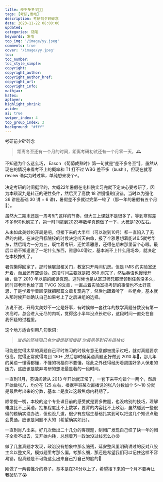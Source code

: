 ```yaml
---
title: 差不多冬至🧑‍🎄
tags: [考研,发电]
description: 考研前夕碎碎念
date: 2023-11-22 08:00:00
updated:
categories: 随笔
keywords: 发电
top_img: '/image/yy.jpeg'
comments: true
cover: '/image/yy.jpeg'
toc:
toc_number:
toc_style_simple:
copyright:
copyright_author:
copyright_author_href:
copyright_url:
copyright_info:
mathjax:
katex:
aplayer:
highlight_shrink:
aside:
ai: true
swiper_index: 4
top_group_index: 3
background: "#fff"
---
```


考研前夕碎碎念
<!-- more -->
> 距离冬至还有一个月的时间，距离考研初试还有一个月零一天。🕰️

不知道为什么这么巧， Eason 《葡萄成熟时》第一句就是“差不多冬至”🥵，虽然从现在的情况来看考不上的概率和 T1 打不过 WBG 差不多（bushi），但现在就写 review 确实为时过早，单纯想来发个⚡️。

决定考研的时间挺早的，大概22年暑假在电科院实习完就下定决心要考研了，因为本硕双九是转正的硬性条件，然后买了高数 18 讲慢慢刷(没错，当时以为强化 36 讲是基础 30 讲 + 6 讲)，暑假差不多就过完第一轮了（那一年的暑假有五个月🥵）。

虽然大二期末还是一周考5门这样的节奏，但大三上课就不是很多了，等到寒假差不多660也刷完了，第一时间拿到2023年数学真题做了一下，大概是120左右。

从未如此美妙的开局是吧，但接下来的大半年（可以说到10月）都一直陷入了无尽的内耗。在决定目标院校的时候决定听天由命，报了个雅思想着能过6.5就考华东，然后精力一分为三，既忙着考研，还忙着雅思，还得在期末那里留个心眼。最后口语不知道说了一坨什么东西，雅思6.0滑过，基本派不上什么用场😨，就决定在本校挣扎了。

暑假懒得回家了，那时候屠鼠棺关门，教室只开两间机房。但是 IMIS 的实验室还开着，而且还有空调😋。这段时间主要就是把 880 刷完了，然后英语也慢慢开始，做了 2010 年以前的阅读真题。这时候也是从富卫师兄那里领到任务没多久，同时郑老师也给了篇 TVCG 的文章，一直占着实验室搞考研的事情也不太好意思，于是学着学着顺便就把那篇文章复现完了，然后也跟着听了一些组会，基本就从那时候开始确认自己如果考上了之后进组的选择。

该说不说，开局太美妙不一定是好事，有时候做一套往年的数学真题分数没有第一次高时，总会进入无尽的内耗，觉得这小半年没点长进😢，这段时间一直处在自我怀疑的过程里。

这个地方适合引用几句歌词 :

> _當初的堅持現已令你很懷疑很懷疑_ _你最尾等到只有這枯枝_

可能是觉得太早的真题自己平时练习的时候有意无意都被提示过吧，就对真题要求很高，觉得正常就得考到 130+ ,然后那时候英语真题正好做到 2010 年🥵，那几年的英语一懂得都懂，不懂的祝福你不要懂，除此之外还得经历着周围好多人保走的压力，这应该是放弃考研的想法最显著的一段时间。

一直到11月，英语阅读从 2013 年开始就正常了，一套下来平均错个一两个，然后开始做张八，均分在 125 左右，根据宇哥某次直播说的张八分数加个 5～10 分就是最后考出来的分数，基本上是度过这段焦虑内耗期了。

顺带提一嘴，本校的这个专业课目前的感受就是要多做题，也没啥别的技巧，理解难度比不上英语，抽象程度比不上数学，要背的内容比不上政治，虽然碰到一些很偏的题确实没办法，但也没几道，很少有应届生基础扎实到可以把这几个知识点融会贯通，应该是问题不大的（希望确实如此）。

一直到肖八出来，好几次做出二十几分的客观题，制帽厂发现自己织了快一年的帽子全卖不出去，又开始内耗，总想着万一政治没过线怎么办😢

做了几套真题才发现，政治没有想象中那么脑残，延安整风里明确讲过的反对八股主义以整文风，模拟题里考那么偏，考那么细，那还是希望我们可以记住这样不容易错，但真题是不可能这么出来自己打自己的脸的🫣

刚做了一两套推介的卷子，基本是在30分以上了，希望接下来的一个月不要再让我破防了😭

